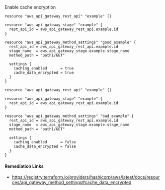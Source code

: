 
Enable cache encryption

```hcl
resource "aws_api_gateway_rest_api" "example" {}

resource "aws_api_gateway_stage" "example" {
  rest_api_id = aws_api_gateway_rest_api.example.id
}

resource "aws_api_gateway_method_settings" "good_example" {
  rest_api_id = aws_api_gateway_rest_api.example.id
  stage_name  = aws_api_gateway_stage.example.stage_name
  method_path = "path1/GET"

  settings {
    caching_enabled      = true
    cache_data_encrypted = true
  }
}
```
```hcl
resource "aws_api_gateway_rest_api" "example" {}

resource "aws_api_gateway_stage" "example" {
  rest_api_id = aws_api_gateway_rest_api.example.id
}

resource "aws_api_gateway_method_settings" "bad_example" {
  rest_api_id = aws_api_gateway_rest_api.example.id
  stage_name  = aws_api_gateway_stage.example.stage_name
  method_path = "path1/GET"

  settings {
    caching_enabled      = false
    cache_data_encrypted = false
  }
}
```

#### Remediation Links
 - https://registry.terraform.io/providers/hashicorp/aws/latest/docs/resources/api_gateway_method_settings#cache_data_encrypted

